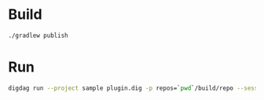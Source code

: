 # Build
```bash
./gradlew publish
```

# Run
```bash
digdag run --project sample plugin.dig -p repos=`pwd`/build/repo --session "2018-12-13 11:11:11"
```